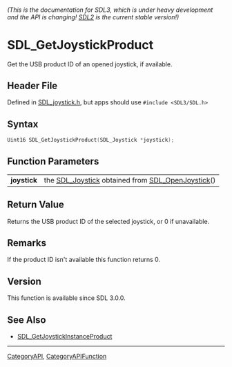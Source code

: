 ###### (This is the documentation for SDL3, which is under heavy development and the API is changing! [SDL2](https://wiki.libsdl.org/SDL2/) is the current stable version!)
# SDL_GetJoystickProduct

Get the USB product ID of an opened joystick, if available.

## Header File

Defined in [SDL_joystick.h](https://github.com/libsdl-org/SDL/blob/main/include/SDL3/SDL_joystick.h), but apps should use `#include <SDL3/SDL.h>`

## Syntax

```c
Uint16 SDL_GetJoystickProduct(SDL_Joystick *joystick);

```

## Function Parameters

|                  |                                                                                       |
| ---------------- | ------------------------------------------------------------------------------------- |
| **joystick**     | the [SDL_Joystick](SDL_Joystick) obtained from [SDL_OpenJoystick](SDL_OpenJoystick)() |

## Return Value

Returns the USB product ID of the selected joystick, or 0 if unavailable.

## Remarks

If the product ID isn't available this function returns 0.

## Version

This function is available since SDL 3.0.0.

## See Also

* [SDL_GetJoystickInstanceProduct](SDL_GetJoystickInstanceProduct)

----
[CategoryAPI](CategoryAPI), [CategoryAPIFunction](CategoryAPIFunction)

